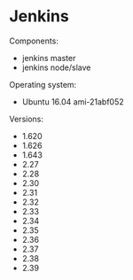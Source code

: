 # Jenkins

Components:

* jenkins master
* jenkins node/slave

Operating system:

* Ubuntu 16.04 ami-21abf052

Versions:
* 1.620
* 1.626
* 1.643
* 2.27
* 2.28
* 2.30
* 2.31
* 2.32
* 2.33
* 2.34
* 2.35
* 2.36
* 2.37
* 2.38
* 2.39
